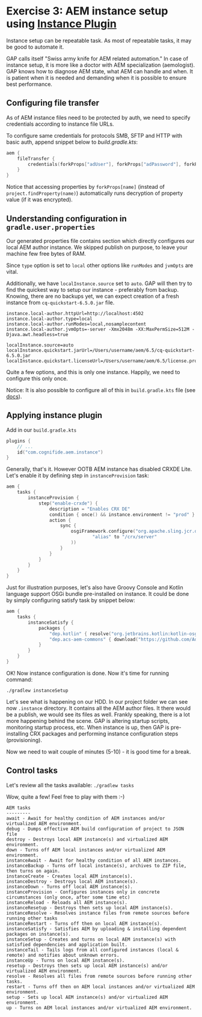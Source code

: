 # Exercise 3: AEM instance setup using [Instance Plugin](https://github.com/Cognifide/gradle-aem-plugin#instance-plugin)

Instance setup can be repeatable task. As most of repeatable tasks, it may be good to automate it.

GAP calls itself "Swiss army knife for AEM related automation." In case of instance setup, it is more like a doctor with AEM specialization (aemologist). GAP knows how to diagnose AEM state, what AEM can handle and when. It is patient when it is needed and demanding when it is possible to ensure best performance.

## Configuring file transfer

As of AEM instance files need to be protected by auth, we need to specify credentials according to instance file URLs.

To configure same credentials for protocols SMB, SFTP and HTTP with basic auth, append snippet below to *build.gradle.kts*:

```kotlin
aem {
    fileTransfer {
        credentials(forkProps["adUser"], forkProps["adPassword"], forkProps["adDomain"])
    }
}
```

Notice that accessing properties by `forkProps[name]` (instead of `project.findProperty(name)`) automatically runs decryption of property value (if it was encrypted).

## Understanding configuration in `gradle.user.properties`

Our generated properties file contains section which directly configures our local AEM author instance. We skipped publish on purpose, to leave your machine few free bytes of RAM.

Since `type` option is set to `local` other options like `runModes` and `jvmOpts` are vital.

Additionally, we have `localInstance.source` set to `auto`. GAP will then try to find the quickest way to setup our instance - preferably from backup. Knowing, there are no backups yet, we can expect creation of a fresh instance from `cq-quickstart-6.5.0.jar` file.

```properties
instance.local-author.httpUrl=http://localhost:4502
instance.local-author.type=local
instance.local-author.runModes=local,nosamplecontent
instance.local-author.jvmOpts=-server -Xmx2048m -XX:MaxPermSize=512M -Djava.awt.headless=true

localInstance.source=auto
localInstance.quickstart.jarUrl=/Users/username/aem/6.5/cq-quickstart-6.5.0.jar
localInstance.quickstart.licenseUrl=/Users/username/aem/6.5/license.properties
```

Quite a few options, and this is only one instance. Happily, we need to configure this only once.

Notice: It is also possible to configure all of this in `build.gradle.kts` file (see [docs](https://github.com/Cognifide/gradle-aem-plugin#instance-plugin)).
 
## Applying instance plugin

Add in our `build.gradle.kts`

```kotlin
plugins {
    // ...
    id("com.cognifide.aem.instance")
}
```

Generally, that's it. However OOTB AEM instance has disabled CRXDE Lite. 
Let's enable it by defining step in `instanceProvision` task:

```kotlin
aem {
    tasks {
        instanceProvision {
            step("enable-crxde") {
                description = "Enables CRX DE"
                condition { once() && instance.environment != "prod" }
                action {
                    sync {
                        osgiFramework.configure("org.apache.sling.jcr.davex.impl.servlets.SlingDavExServlet", mapOf(
                                "alias" to "/crx/server"
                        ))
                    }
                }
            }
        }   
    }   
}
```

Just for illustration purposes, let's also have Groovy Console and Kotlin language support OSGi bundle pre-installed on instance. 
It could be done by simply configuring satisfy task by snippet below:

```kotlin
aem {
    tasks {
        instanceSatisfy {
            packages {
                "dep.kotlin" { resolve("org.jetbrains.kotlin:kotlin-osgi-bundle:${Build.KOTLIN_VERSION}") }
                "dep.acs-aem-commons" { download("https://github.com/Adobe-Consulting-Services/acs-aem-commons/releases/download/acs-aem-commons-4.0.0/acs-aem-commons-content-4.0.0-min.zip") }
            }
        }
    }   
}
```

OK! Now instance configuration is done. Now it's time for running command:

`./gradlew instanceSetup`

Let's see what is happening on our HDD. In our project folder we can see now `.instance` directory. It contains all the AEM author files. It there would be a publish, we would see its files as well.
Frankly speaking, there is a lot more happening behind the scene. GAP is altering startup scripts, monitoring startup process, etc. 
When instance is up, then GAP is pre-installing CRX packages and performing instance configuration steps (provisioning). 

Now we need to wait couple of minutes (5-10) - it is good time for a break.

## Control tasks

Let's review all the tasks available:
`./gradlew tasks`

Wow, quite a few! Feel free to play with them :-)

```
AEM tasks
---------
await - Await for healthy condition of AEM instances and/or virtualized AEM environment.
debug - Dumps effective AEM build configuration of project to JSON file
destroy - Destroys local AEM instance(s) and virtualized AEM environment.
down - Turns off AEM local instances and/or virtualized AEM environment.
instanceAwait - Await for healthy condition of all AEM instances.
instanceBackup - Turns off local instance(s), archives to ZIP file, then turns on again.
instanceCreate - Creates local AEM instance(s).
instanceDestroy - Destroys local AEM instance(s).
instanceDown - Turns off local AEM instance(s).
instanceProvision - Configures instances only in concrete circumstances (only once, after some time etc)
instanceReload - Reloads all AEM instance(s).
instanceResetup - Destroys then sets up local AEM instance(s).
instanceResolve - Resolves instance files from remote sources before running other tasks
instanceRestart - Turns off then on local AEM instance(s).
instanceSatisfy - Satisfies AEM by uploading & installing dependent packages on instance(s).
instanceSetup - Creates and turns on local AEM instance(s) with satisfied dependencies and application built.
instanceTail - Tails logs from all configured instances (local & remote) and notifies about unknown errors.
instanceUp - Turns on local AEM instance(s).
resetup - Destroys then sets up local AEM instance(s) and/or virtualized AEM environment.
resolve - Resolves all files from remote sources before running other tasks.
restart - Turns off then on AEM local instances and/or virtualized AEM environment.
setup - Sets up local AEM instance(s) and/or virtualized AEM environment.
up - Turns on AEM local instances and/or virtualized AEM environment.
```

